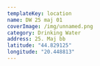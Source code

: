```yaml
---
templateKey: location
name: DW 25 maj 01
coverImage: /img/unnamed.png
category: Drinking Water
address: 25. Maj bb
latitude: "44.829125"
longitude: "20.448813"
---
```

